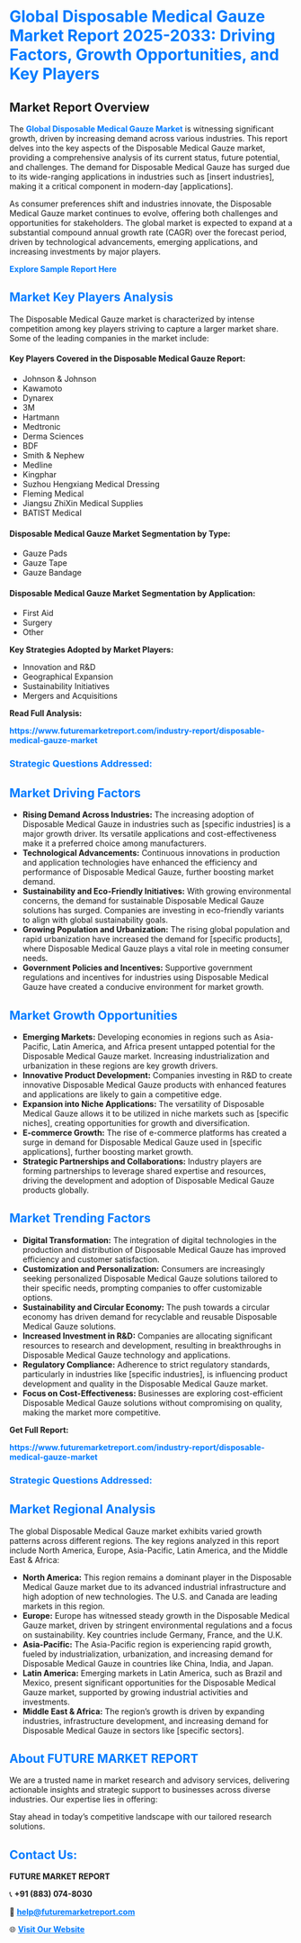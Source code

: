 <h1 style="color: #007BFF;">Global Disposable Medical Gauze Market Report 2025-2033: Driving Factors, Growth Opportunities, and Key Players</h1>

<section id="overview">
<h2>Market Report Overview</h2>
<p>The <a href="https://www.futuremarketreport.com/industry-report/disposable-medical-gauze-market" style="color: #007BFF; text-decoration: none;"><strong>Global Disposable Medical Gauze Market</strong></a> is witnessing significant growth, driven by increasing demand across various industries. This report delves into the key aspects of the Disposable Medical Gauze market, providing a comprehensive analysis of its current status, future potential, and challenges. The demand for Disposable Medical Gauze has surged due to its wide-ranging applications in industries such as [insert industries], making it a critical component in modern-day [applications].</p>
<p>As consumer preferences shift and industries innovate, the Disposable Medical Gauze market continues to evolve, offering both challenges and opportunities for stakeholders. The global market is expected to expand at a substantial compound annual growth rate (CAGR) over the forecast period, driven by technological advancements, emerging applications, and increasing investments by major players.</p>
</section>

<section id="overview">
<p><a href="https://www.futuremarketreport.com/request-sample/reportId=78119" style="color: #007BFF; text-decoration: none;"><strong>Explore Sample Report Here</strong></a></p>
</section>

<section id="key-players">
<h2 style="color: #007BFF;">Market Key Players Analysis</h2>
<p>The Disposable Medical Gauze market is characterized by intense competition among key players striving to capture a larger market share. Some of the leading companies in the market include:</p>
<h4>Key Players Covered in the Disposable Medical Gauze Report:</h4>
<ul><li>Johnson &amp; Johnson</li><li>Kawamoto</li><li>Dynarex</li><li>3M</li><li>Hartmann</li><li>Medtronic</li><li>Derma Sciences</li><li>BDF</li><li>Smith &amp; Nephew</li><li>Medline</li><li>Kingphar</li><li>Suzhou Hengxiang Medical Dressing</li><li>Fleming Medical</li><li>Jiangsu ZhiXin Medical Supplies</li><li>BATIST Medical</li></ul>
<h4>Disposable Medical Gauze Market Segmentation by Type:</h4>
<ul><li>Gauze Pads</li><li>Gauze Tape</li><li>Gauze Bandage</li></ul>

<h4>Disposable Medical Gauze Market Segmentation by Application:</h4>
<ul><li>First Aid</li><li>Surgery</li><li>Other</li></ul>
<p><strong>Key Strategies Adopted by Market Players:</strong></p>
<ul>
<li>Innovation and R&D</li>
<li>Geographical Expansion</li>
<li>Sustainability Initiatives</li>
<li>Mergers and Acquisitions</li>
</ul>
</section>

<section>
<p><strong>Read Full Analysis: </strong></p><a href="https://www.futuremarketreport.com/industry-report/disposable-medical-gauze-market" style="color: #007BFF; text-decoration: none;"><strong>https://www.futuremarketreport.com/industry-report/disposable-medical-gauze-market</strong></a>
<h3 style="color: #007BFF;">Strategic Questions Addressed:</h3>
</section>

<section id="driving-factors">
<h2 style="color: #007BFF;">Market Driving Factors</h2>
<ul>
<li><strong>Rising Demand Across Industries:</strong> The increasing adoption of Disposable Medical Gauze in industries such as [specific industries] is a major growth driver. Its versatile applications and cost-effectiveness make it a preferred choice among manufacturers.</li>
<li><strong>Technological Advancements:</strong> Continuous innovations in production and application technologies have enhanced the efficiency and performance of Disposable Medical Gauze, further boosting market demand.</li>
<li><strong>Sustainability and Eco-Friendly Initiatives:</strong> With growing environmental concerns, the demand for sustainable Disposable Medical Gauze solutions has surged. Companies are investing in eco-friendly variants to align with global sustainability goals.</li>
<li><strong>Growing Population and Urbanization:</strong> The rising global population and rapid urbanization have increased the demand for [specific products], where Disposable Medical Gauze plays a vital role in meeting consumer needs.</li>
<li><strong>Government Policies and Incentives:</strong> Supportive government regulations and incentives for industries using Disposable Medical Gauze have created a conducive environment for market growth.</li>
</ul>
</section>

<section id="growth-opportunities">
<h2 style="color: #007BFF;">Market Growth Opportunities</h2>
<ul>
<li><strong>Emerging Markets:</strong> Developing economies in regions such as Asia-Pacific, Latin America, and Africa present untapped potential for the Disposable Medical Gauze market. Increasing industrialization and urbanization in these regions are key growth drivers.</li>
<li><strong>Innovative Product Development:</strong> Companies investing in R&D to create innovative Disposable Medical Gauze products with enhanced features and applications are likely to gain a competitive edge.</li>
<li><strong>Expansion into Niche Applications:</strong> The versatility of Disposable Medical Gauze allows it to be utilized in niche markets such as [specific niches], creating opportunities for growth and diversification.</li>
<li><strong>E-commerce Growth:</strong> The rise of e-commerce platforms has created a surge in demand for Disposable Medical Gauze used in [specific applications], further boosting market growth.</li>
<li><strong>Strategic Partnerships and Collaborations:</strong> Industry players are forming partnerships to leverage shared expertise and resources, driving the development and adoption of Disposable Medical Gauze products globally.</li>
</ul>
</section>

<section id="trending-factors">
<h2 style="color: #007BFF;">Market Trending Factors</h2>
<ul>
<li><strong>Digital Transformation:</strong> The integration of digital technologies in the production and distribution of Disposable Medical Gauze has improved efficiency and customer satisfaction.</li>
<li><strong>Customization and Personalization:</strong> Consumers are increasingly seeking personalized Disposable Medical Gauze solutions tailored to their specific needs, prompting companies to offer customizable options.</li>
<li><strong>Sustainability and Circular Economy:</strong> The push towards a circular economy has driven demand for recyclable and reusable Disposable Medical Gauze solutions.</li>
<li><strong>Increased Investment in R&D:</strong> Companies are allocating significant resources to research and development, resulting in breakthroughs in Disposable Medical Gauze technology and applications.</li>
<li><strong>Regulatory Compliance:</strong> Adherence to strict regulatory standards, particularly in industries like [specific industries], is influencing product development and quality in the Disposable Medical Gauze market.</li>
<li><strong>Focus on Cost-Effectiveness:</strong> Businesses are exploring cost-efficient Disposable Medical Gauze solutions without compromising on quality, making the market more competitive.</li>
</ul>
</section>

<section>
<p><strong>Get Full Report: </strong></p><a href="https://www.futuremarketreport.com/industry-report/disposable-medical-gauze-market" style="color: #007BFF; text-decoration: none;"><strong>https://www.futuremarketreport.com/industry-report/disposable-medical-gauze-market</strong></a>
<h3 style="color: #007BFF;">Strategic Questions Addressed:</h3>
</section>


<section id="regional-analysis">
<h2 style="color: #007BFF;">Market Regional Analysis</h2>
<p>The global Disposable Medical Gauze market exhibits varied growth patterns across different regions. The key regions analyzed in this report include North America, Europe, Asia-Pacific, Latin America, and the Middle East & Africa:</p>
<ul>
<li><strong>North America:</strong> This region remains a dominant player in the Disposable Medical Gauze market due to its advanced industrial infrastructure and high adoption of new technologies. The U.S. and Canada are leading markets in this region.</li>
<li><strong>Europe:</strong> Europe has witnessed steady growth in the Disposable Medical Gauze market, driven by stringent environmental regulations and a focus on sustainability. Key countries include Germany, France, and the U.K.</li>
<li><strong>Asia-Pacific:</strong> The Asia-Pacific region is experiencing rapid growth, fueled by industrialization, urbanization, and increasing demand for Disposable Medical Gauze in countries like China, India, and Japan.</li>
<li><strong>Latin America:</strong> Emerging markets in Latin America, such as Brazil and Mexico, present significant opportunities for the Disposable Medical Gauze market, supported by growing industrial activities and investments.</li>
<li><strong>Middle East & Africa:</strong> The region’s growth is driven by expanding industries, infrastructure development, and increasing demand for Disposable Medical Gauze in sectors like [specific sectors].</li>
</ul>
</section>

<footer>
<h2 style="color: #007BFF;">About FUTURE MARKET REPORT</h2>
<p>We are a trusted name in market research and advisory services, delivering actionable insights and strategic support to businesses across diverse industries. Our expertise lies in offering:</p>

<p>Stay ahead in today’s competitive landscape with our tailored research solutions.</p>

<h2 style="color: #007BFF;">Contact Us:</h2>
<p><strong>FUTURE MARKET REPORT</strong></p>
<p>📞 <strong>+91 (883) 074-8030</strong></p>
<p>📧 <strong><a href="mailto:help@futuremarketreport.com" style="color: #007BFF;">help@futuremarketreport.com</a></strong></p>
<p>🌐 <strong><a href="https://www.futuremarketreport.com/" style="color: #007BFF;">Visit Our Website</a></strong></p>
</footer>